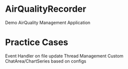 ﻿# AirQualityRecorder
Demo AirQuality Management Application

# Practice Cases
Event Handler on file update
Thread Management
Custom ChatArea/ChartSeries based on configs
